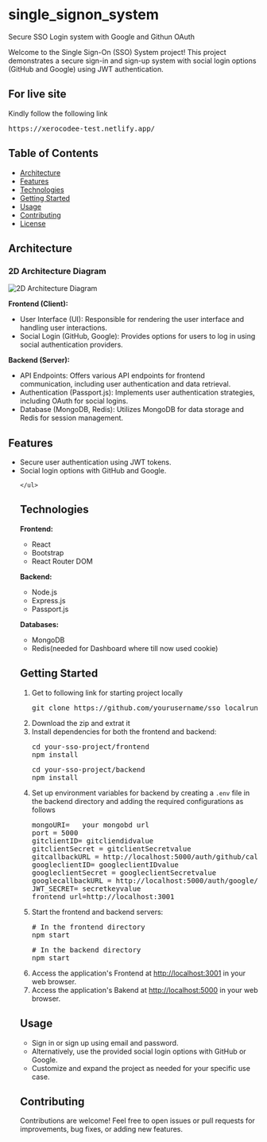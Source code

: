 # single_signon_system
Secure SSO Login system with Google and Githun OAuth
<p>Welcome to the Single Sign-On (SSO) System project! This project demonstrates a secure sign-in and sign-up
        system with social login options (GitHub and Google) using JWT authentication. </p>
<h2>For live site</h2>
<p>Kindly follow the following link</p>
<pre>https://xerocodee-test.netlify.app/</pre>
<h2>Table of Contents</h2>
    <ul>
        <li><a href="#architecture">Architecture</a></li>
        <li><a href="#features">Features</a></li>
        <li><a href="#technologies">Technologies</a></li>
        <li><a href="#getting-started">Getting Started</a></li>
        <li><a href="#usage">Usage</a></li>
        <li><a href="#contributing">Contributing</a></li>
        <li><a href="#license">License</a></li>
    </ul>
<h2 id="architecture">Architecture</h2>
<h3>2D Architecture Diagram</h3>
<img src="https://i.ibb.co/bFFMRZb/Screenshot-from-2023-09-23-12-28-05.png" alt="2D Architecture Diagram">
<p>
  <strong>Frontend (Client):</strong>
</p>
<ul>
 <li>User Interface (UI): Responsible for rendering the user interface and handling user interactions.</li>
 <li>Social Login (GitHub, Google): Provides options for users to log in using social authentication providers.
 </li>
</ul>

<p>
 <strong>Backend (Server):</strong>
</p>
    <ul>
        <li>API Endpoints: Offers various API endpoints for frontend communication, including user authentication and
            data retrieval.</li>
        <li>Authentication (Passport.js): Implements user authentication strategies, including OAuth for social logins.
        </li>
        <li>Database (MongoDB, Redis): Utilizes MongoDB for data storage and Redis for session management.</li>
    </ul>

<h2 id="#features">Features</h2>
    <ul>
        <li>Secure user authentication using JWT tokens.</li>
        <li>Social login options with GitHub and Google.</li>
        
    </ul>

<h2 id="#technologies">Technologies</h2>
<p>
        <strong>Frontend:</strong>
</p>
<ul>
        <li>React</li>
        <li>Bootstrap</li>
        <li>React Router DOM</li>
</ul>

<p>
        <strong>Backend:</strong>
</p>
    <ul>
        <li>Node.js</li>
        <li>Express.js</li>
        <li>Passport.js</li>
    </ul>

<p>
        <strong>Databases:</strong>
</p>
    <ul>
        <li>MongoDB</li>
        <li>Redis(needed for Dashboard where till now used cookie)</li>
    </ul>

<h2 id="#getting-started">Getting Started</h2>
    <ol>
        <li>Get to following link for starting project locally 
            <pre>git clone https://github.com/yourusername/sso_localrun</pre>
        </li>
      <li> Download the zip and extrat it</li>
        <li>Install dependencies for both the frontend and backend:
<pre>cd your-sso-project/frontend<br>npm install</pre>
<pre>cd your-sso-project/backend<br>npm install</pre>
        </li>
        <li>Set up environment variables for backend by creating a <code>.env</code> file in the backend directory and adding the
            required configurations as follows</li>
<pre>mongoURI=   your mongobd url
port = 5000
gitclientID= gitcliendidvalue
gitclientSecret = gitclientSecretvalue
gitcallbackURL = http://localhost:5000/auth/github/callback
googleclientID= googleclientIDvalue
googleclientSecret = googleclientSecretvalue
googlecallbackURL = http://localhost:5000/auth/google/callback
JWT_SECRET= secretkeyvalue
frontend_url=http://localhost:3001</pre>
        <li>Start the frontend and backend servers:
            <pre># In the frontend directory
npm start</pre>
<pre># In the backend directory
npm start</pre>
        </li>
            <li>Access the application's Frontend at <a href="http://localhost:3001">http://localhost:3001</a> in your web browser.
        <li>Access the application's Bakend at <a href="http://localhost:5000">http://localhost:5000</a> in your web browser.
        
</li>
</ol>

<h2 id="#usage">Usage</h2>
    <ul>
        <li>Sign in or sign up using email and password.</li>
        <li>Alternatively, use the provided social login options with GitHub or Google.</li>
        <li>Customize and expand the project as needed for your specific use case.</li>
    </ul>

<h2 id="#contributing">Contributing</h2>
    <p>Contributions are welcome! Feel free to open issues or pull requests for improvements, bug fixes, or adding new
        features.</p>
